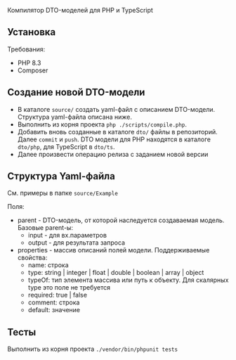 <p>
Компилятор DTO-моделей для PHP и TypeScript
</p>

## Установка

Требования:
- PHP 8.3
- Composer

## Создание новой DTO-модели

- В каталоге `source/` создать yaml-файл с описанием DTO-модели. Структура yaml-файла описана ниже.
- Выполнить из корня проекта `php ./scripts/compile.php`.
- Добавить вновь созданные в каталоге `dto/` файлы в репозиторий. Далее `commit` и `push`.
  DTO модели для PHP находятся в каталоге `dto/php`, для TypeScript в `dto/ts`.
- Далее произвести операцию релиза с заданием новой версии

## Структура Yaml-файла
См. примеры в папке `source/Example`

Поля:
- parent - DTO-модель, от которой наследуется создаваемая модель.
  Базовые parent-ы:
  - input - для вх.параметров
  - output - для результата запроса
- properties - массив описаний полей модели.
  Поддерживаемые свойства:
  - name: строка
  - type: string | integer | float | double | boolean | array | object
  - typeOf: тип элемента массива или путь к объекту. Для скалярных type это поле не требуется
  - required: true | false
  - comment: строка
  - default: значение

## Тесты
Выполнить из корня проекта `./vendor/bin/phpunit tests`
